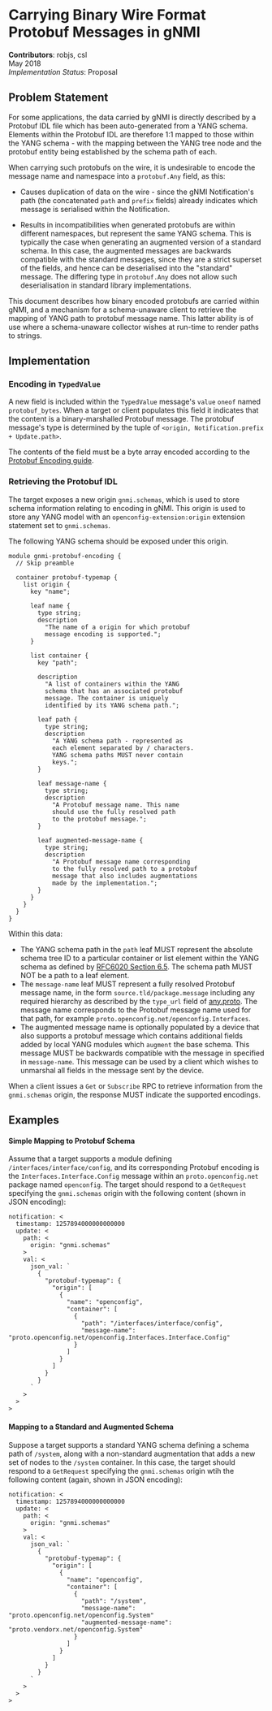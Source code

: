 # Carrying Binary Wire Format Protobuf Messages in gNMI
**Contributors**: robjs, csl  
May 2018  
*Implementation Status*: Proposal

## Problem Statement
For some applications, the data carried by gNMI is directly described by a
Protobuf IDL file which has been auto-generated from a YANG schema. Elements
within the Protobuf IDL are therefore 1:1 mapped to those within the YANG
schema - with the mapping between the YANG tree node and the protobuf
entity being established by the schema path of each.

When carrying such protobufs on the wire, it is undesirable to encode the
message name and namespace into a `protobuf.Any` field, as this:

 * Causes duplication of data on the wire - since the gNMI Notification's path
   (the concatenated `path` and `prefix` fields) already indicates which message
   is serialised within the Notification.

 * Results in incompatibilities when generated protobufs are within different
   namespaces, but represent the same YANG schema. This is typically the case
   when generating an augmented version of a standard schema. In this case, the
   augmented messages are backwards compatible with the standard messages, since
   they are a strict superset of the fields, and hence can be deserialised into
   the "standard" message. The differing type in `protobuf.Any` does not allow
   such deserialisation in standard library implementations.

This document describes how binary encoded protobufs are carried within gNMI,
and a mechanism for a schema-unaware client to retrieve the mapping of YANG path
to protobuf message name. This latter ability is of use where a schema-unaware
collector wishes at run-time to render paths to strings.

## Implementation

### Encoding in `TypedValue`

A new field is included within the `TypedValue` message's `value` `oneof` named
`protobuf_bytes`. When a target or client populates this field it indicates
that the content is a binary-marshalled Protobuf message. The protobuf
message's type is determined by the tuple of `<origin, Notification.prefix +
Update.path>`.

The contents of the field must be a byte array encoded according to the
[Protobuf Encoding
guide](https://developers.google.com/protocol-buffers/docs/encoding).

### Retrieving the Protobuf IDL

The target exposes a new origin `gnmi.schemas`, which is used to store schema
information relating to encoding in gNMI. This origin is used to store any YANG
model with an `openconfig-extension:origin` extension statement set to
`gnmi.schemas`.

The following YANG schema should be exposed under this origin.

```
module gnmi-protobuf-encoding {
  // Skip preamble

  container protobuf-typemap {
    list origin {
      key "name";

      leaf name {
        type string;
        description
          "The name of a origin for which protobuf
          message encoding is supported.";
      }

      list container {
        key "path";

        description
          "A list of containers within the YANG
          schema that has an associated protobuf
          message. The container is uniquely
          identified by its YANG schema path.";

        leaf path {
          type string;
          description
            "A YANG schema path - represented as
            each element separated by / characters.
            YANG schema paths MUST never contain
            keys.";
        }

        leaf message-name {
          type string;
          description
            "A Protobuf message name. This name
            should use the fully resolved path
            to the protobuf message.";
        }

        leaf augmented-message-name {
          type string;
          description
            "A Protobuf message name corresponding
            to the fully resolved path to a protobuf
            message that also includes augmentations
            made by the implementation.";
        }
      }
    }
  }
}
```

Within this data:

* The YANG schema path in the `path` leaf MUST represent the absolute schema
  tree ID to a particular container or list element within the YANG schema as
  defined by [RFC6020 Section
  6.5](https://tools.ietf.org/html/rfc6020#section-6.5). The schema path MUST
  NOT be a path to a leaf element.  
* The `message-name` leaf MUST represent a
  fully resolved Protobuf message name, in the form `source.tld/package.message`
  including any required hierarchy as described by the `type_url` field of
  [any.proto](https://github.com/google/protobuf/blob/master/src/google/protobuf/any.proto#L123-L149).
  The message name corresponds to the Protobuf message name used for that path,
  for example `proto.openconfig.net/openconfig.Interfaces`.
* The augmented message name is optionally populated by a device that also
  supports a protobuf message which contains additional fields added by local
  YANG modules which `augment` the base schema. This message MUST be backwards
  compatible with the message in specified in `message-name`. This message can
  be used by a client which wishes to unmarshal all fields in the message sent
  by the device.

<!-- TODO(robjs): link the augmentation document for protobuf -->

When a client issues a `Get` or `Subscribe` RPC to retrieve information from
the `gnmi.schemas` origin, the response MUST indicate the supported
encodings.


## Examples

#### Simple Mapping to Protobuf Schema

Assume that a target supports a module defining `/interfaces/interface/config`,
and its corresponding Protobuf encoding is the `Interfaces.Interface.Config`
message within an `proto.openconfig.net` package named `openconfig`. The target
should respond to a `GetRequest` specifying the `gnmi.schemas` origin with
the following content (shown in JSON encoding):

```
notification: <
  timestamp: 1257894000000000000
  update: <
    path: <
      origin: "gnmi.schemas"
    >
    val: <
      json_val: `
        {
          "protobuf-typemap": {
            "origin": [
              {
                "name": "openconfig",
                "container": [
                  {
                    "path": "/interfaces/interface/config",
                    "message-name": "proto.openconfig.net/openconfig.Interfaces.Interface.Config"
                  }
                ]
              }
            ]
          }
        }
      `
    >
  >
>
```

#### Mapping to a Standard and Augmented Schema

Suppose a target supports a standard YANG schema defining a schema path of
`/system`, along with a non-standard augmentation that adds a new set of nodes
to the `/system` container. In this case, the target should respond to a
`GetRequest` specifying the `gnmi.schemas` origin wtih the following content
(again, shown in JSON encoding):

```
notification: <
  timestamp: 1257894000000000000
  update: <
    path: <
      origin: "gnmi.schemas"
    >
    val: <
      json_val: `
        {
          "protobuf-typemap": {
            "origin": [
              {
                "name": "openconfig",
                "container": [
                  {
                    "path": "/system",
                    "message-name": "proto.openconfig.net/openconfig.System"
                    "augmented-message-name": "proto.vendorx.net/openconfig.System"
                  }
                ]
              }
            ]
          }
        }
      `
    >
  >
>
```
